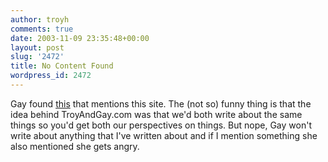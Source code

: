 ```yaml
---
author: troyh
comments: true
date: 2003-11-09 23:35:48+00:00
layout: post
slug: '2472'
title: No Content Found
wordpress_id: 2472
---
```


Gay found [this](http://www.sauria.com/~jjl/blog/archives/000204.html) that mentions this site. The (not so) funny thing is that the idea behind TroyAndGay.com was that we'd both write about the same things so you'd get both our perspectives on things. But nope, Gay won't write about anything that I've written about and if I mention something she also mentioned she gets angry.
